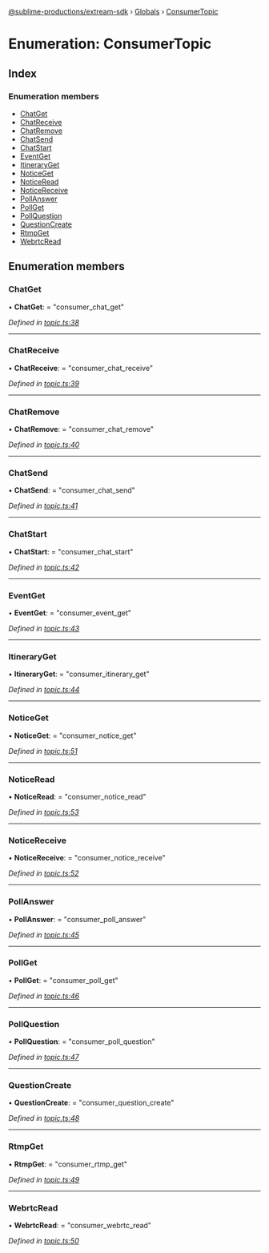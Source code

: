 [@sublime-productions/extream-sdk](../README.md) › [Globals](../globals.md) › [ConsumerTopic](consumertopic.md)

# Enumeration: ConsumerTopic

## Index

### Enumeration members

* [ChatGet](consumertopic.md#chatget)
* [ChatReceive](consumertopic.md#chatreceive)
* [ChatRemove](consumertopic.md#chatremove)
* [ChatSend](consumertopic.md#chatsend)
* [ChatStart](consumertopic.md#chatstart)
* [EventGet](consumertopic.md#eventget)
* [ItineraryGet](consumertopic.md#itineraryget)
* [NoticeGet](consumertopic.md#noticeget)
* [NoticeRead](consumertopic.md#noticeread)
* [NoticeReceive](consumertopic.md#noticereceive)
* [PollAnswer](consumertopic.md#pollanswer)
* [PollGet](consumertopic.md#pollget)
* [PollQuestion](consumertopic.md#pollquestion)
* [QuestionCreate](consumertopic.md#questioncreate)
* [RtmpGet](consumertopic.md#rtmpget)
* [WebrtcRead](consumertopic.md#webrtcread)

## Enumeration members

###  ChatGet

• **ChatGet**: = "consumer_chat_get"

*Defined in [topic.ts:38](https://github.com/Extream-SaaS/ex-sdk/blob/d73bdfb/src/topic.ts#L38)*

___

###  ChatReceive

• **ChatReceive**: = "consumer_chat_receive"

*Defined in [topic.ts:39](https://github.com/Extream-SaaS/ex-sdk/blob/d73bdfb/src/topic.ts#L39)*

___

###  ChatRemove

• **ChatRemove**: = "consumer_chat_remove"

*Defined in [topic.ts:40](https://github.com/Extream-SaaS/ex-sdk/blob/d73bdfb/src/topic.ts#L40)*

___

###  ChatSend

• **ChatSend**: = "consumer_chat_send"

*Defined in [topic.ts:41](https://github.com/Extream-SaaS/ex-sdk/blob/d73bdfb/src/topic.ts#L41)*

___

###  ChatStart

• **ChatStart**: = "consumer_chat_start"

*Defined in [topic.ts:42](https://github.com/Extream-SaaS/ex-sdk/blob/d73bdfb/src/topic.ts#L42)*

___

###  EventGet

• **EventGet**: = "consumer_event_get"

*Defined in [topic.ts:43](https://github.com/Extream-SaaS/ex-sdk/blob/d73bdfb/src/topic.ts#L43)*

___

###  ItineraryGet

• **ItineraryGet**: = "consumer_itinerary_get"

*Defined in [topic.ts:44](https://github.com/Extream-SaaS/ex-sdk/blob/d73bdfb/src/topic.ts#L44)*

___

###  NoticeGet

• **NoticeGet**: = "consumer_notice_get"

*Defined in [topic.ts:51](https://github.com/Extream-SaaS/ex-sdk/blob/d73bdfb/src/topic.ts#L51)*

___

###  NoticeRead

• **NoticeRead**: = "consumer_notice_read"

*Defined in [topic.ts:53](https://github.com/Extream-SaaS/ex-sdk/blob/d73bdfb/src/topic.ts#L53)*

___

###  NoticeReceive

• **NoticeReceive**: = "consumer_notice_receive"

*Defined in [topic.ts:52](https://github.com/Extream-SaaS/ex-sdk/blob/d73bdfb/src/topic.ts#L52)*

___

###  PollAnswer

• **PollAnswer**: = "consumer_poll_answer"

*Defined in [topic.ts:45](https://github.com/Extream-SaaS/ex-sdk/blob/d73bdfb/src/topic.ts#L45)*

___

###  PollGet

• **PollGet**: = "consumer_poll_get"

*Defined in [topic.ts:46](https://github.com/Extream-SaaS/ex-sdk/blob/d73bdfb/src/topic.ts#L46)*

___

###  PollQuestion

• **PollQuestion**: = "consumer_poll_question"

*Defined in [topic.ts:47](https://github.com/Extream-SaaS/ex-sdk/blob/d73bdfb/src/topic.ts#L47)*

___

###  QuestionCreate

• **QuestionCreate**: = "consumer_question_create"

*Defined in [topic.ts:48](https://github.com/Extream-SaaS/ex-sdk/blob/d73bdfb/src/topic.ts#L48)*

___

###  RtmpGet

• **RtmpGet**: = "consumer_rtmp_get"

*Defined in [topic.ts:49](https://github.com/Extream-SaaS/ex-sdk/blob/d73bdfb/src/topic.ts#L49)*

___

###  WebrtcRead

• **WebrtcRead**: = "consumer_webrtc_read"

*Defined in [topic.ts:50](https://github.com/Extream-SaaS/ex-sdk/blob/d73bdfb/src/topic.ts#L50)*
